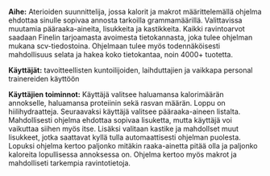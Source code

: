 **Aihe:** Aterioiden suunnittelija, jossa kalorit ja makrot määrittelemällä ohjelma ehdottaa sinulle sopivaa annosta tarkoilla grammamäärillä. Valittavissa muutamia pääraaka-aineita, lisukkeita ja kastikkeita. Kaikki ravintoarvot saadaan Finelin tarjoamasta avoimesta tietokannasta, joka tulee ohjelman mukana scv-tiedostoina. Ohjelmaan tulee myös todennäköisesti mahdollisuus selata ja hakea koko tietokantaa, noin 4000+ tuotetta.

**Käyttäjät:** tavoitteellisten kuntoilijoiden, laihduttajien ja vaikkapa personal trainereiden käyttöön

**Käyttäjien toiminnot:** Käyttäjä valitsee haluamansa kalorimäärän annokselle, haluamansa proteiinin sekä rasvan määrän. Loppu on hiilihydraatteja. Seuraavaksi käyttäjä valitsee pääraaka-aineen listalta. Mahdollisesti ohjelma ehdottaa sopivaa lisuketta, mutta käyttäjä voi vaikuttaa siihen myös itse. Lisäksi valitaan kastike ja mahdollset muut lisukkeet, jotka saattavat kyllä tulla automaattisesti ohjelman puolesta. Lopuksi  ohjelma kertoo paljonko mitäkin raaka-ainetta pitää olla ja paljonko kaloreita lopullisessa annoksessa on. Ohjelma kertoo myös makrot ja mahdolliseti tarkempia ravintotietoja.

